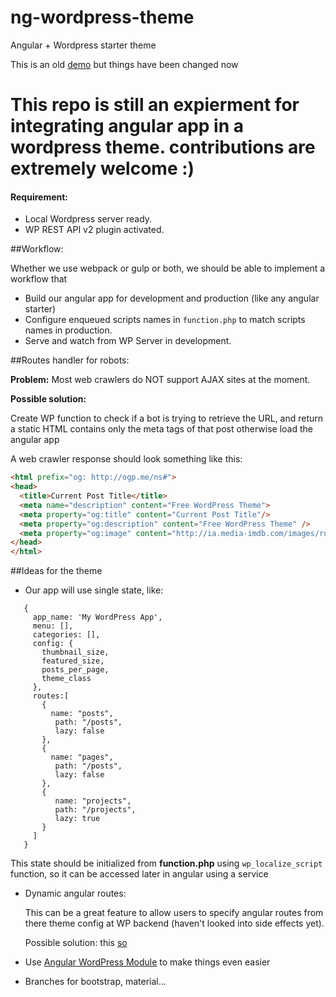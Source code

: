 # ng-wordpress-theme
Angular + Wordpress starter theme

This is an old [demo](http://ng2wordpress-murhaf.rhcloud.com) but things have been changed now

# This repo is still an expierment for integrating angular app in a wordpress theme. contributions are extremely welcome :)

#### Requirement:

  - Local Wordpress server ready.
  - WP REST API v2 plugin activated.

##Workflow:

Whether we use webpack or gulp or both, we should be able to implement a workflow that

 - Build our angular app for development and production (like any angular starter)
 - Configure enqueued scripts names in `function.php` to match scripts names in production.
 - Serve and watch from WP Server in development.

##Routes handler for robots:
     
**Problem:** Most web crawlers do NOT support AJAX sites at the moment.

**Possible solution:**

Create WP function to check if a bot is trying to retrieve the URL, and return a static HTML contains only the meta tags of that post otherwise load the angular app

A web crawler response should look something like this:
```html
<html prefix="og: http://ogp.me/ns#">
<head>
  <title>Current Post Title</title>
  <meta name="description" content="Free WordPress Theme">
  <meta property="og:title" content="Current Post Title"/>
  <meta property="og:description" content="Free WordPress Theme" />
  <meta property="og:image" content="http://ia.media-imdb.com/images/rock.jpg" />
</head>
</html>
```

##Ideas for the theme

 - Our app will use single state, like:

```
   {
     app_name: 'My WordPress App',
     menu: [],
     categories: [],
     config: {
       thumbnail_size,
       featured_size,
       posts_per_page,
       theme_class
     },
     routes:[
       {
         name: "posts",
          path: "/posts",
          lazy: false
       },
       {
         name: "pages",
          path: "/posts",
          lazy: false
       },
       {
          name: "projects",
          path: "/projects",
          lazy: true
       }
     ]
   }
```
This state should be initialized from **function.php** using `wp_localize_script` function, so it can be accessed later in angular using a service
  

 - Dynamic angular routes:
   
   This can be a great feature to allow users to specify angular routes from there theme config at WP backend (haven't looked into side effects yet).

   Possible solution: this [so](http://stackoverflow.com/questions/36429843/async-load-routes-data-and-build-route-instruction-for-angular-2)

 - Use [Angular WordPress Module](https://github.com/MurhafSousli/ng2-wp-api) to make things even easier
 - Branches for bootstrap, material...
